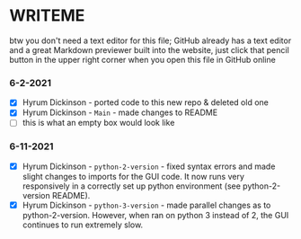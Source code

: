 # WRITEME
btw you don't need a text editor for this file; GitHub already has a text editor and a great Markdown previewer built into the website,
just click that pencil button in the upper right corner when you open this file in GitHub online

### 6-2-2021
- [X] Hyrum Dickinson - ported code to this new repo & deleted old one
- [X] Hyrum Dickinson - `Main` - made changes to README
- [ ] this is what an empty box would look like

### 6-11-2021
- [X] Hyrum Dickinson - `python-2-version` - fixed syntax errors and made slight changes to imports for the GUI code. It now runs very responsively in a correctly set up python environment (see python-2-version README). 
- [X] Hyrum Dickinson - `python-3-version` - made parallel changes as to python-2-version. However, when ran on python 3 instead of 2, the GUI continues to run extremely slow. 
